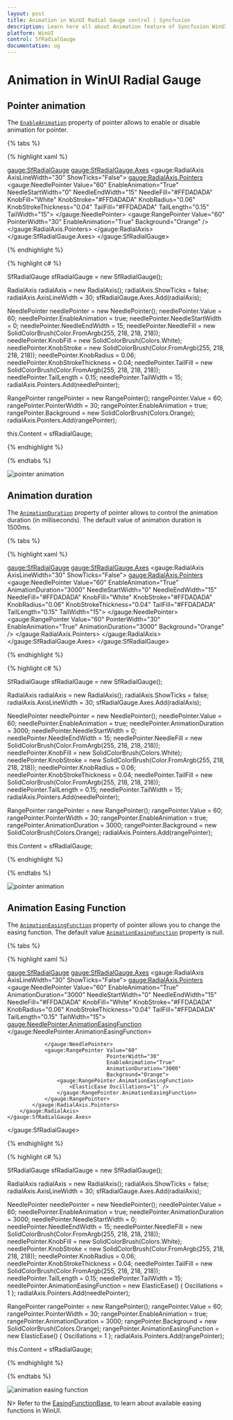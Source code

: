 ```yaml
---
layout: post
title: Animation in WinUI Radial Gauge control | Syncfusion
description: Learn here all about Animation feature of Syncfusion WinUI Radial Gauge control with pointer animation support and more.
platform: WinUI
control: SfRadialGauge
documentation: ug
---
```


# Animation in WinUI Radial Gauge

## Pointer animation

The [`EnableAnimation`](https://help.syncfusion.com/cr/winui/Syncfusion.UI.Xaml.Gauges.GaugePointer.html#Syncfusion_UI_Xaml_Gauges_GaugePointer_EnableAnimation) property of pointer allows to enable or disable animation for pointer.

{% tabs %}

{% highlight xaml %}

<gauge:SfRadialGauge>
    <gauge:SfRadialGauge.Axes>
        <gauge:RadialAxis AxisLineWidth="30"
                          ShowTicks="False">
            <gauge:RadialAxis.Pointers>
                <gauge:NeedlePointer Value="60"
                                     EnableAnimation="True"
                                     NeedleStartWidth="0"
                                     NeedleEndWidth="15"
                                     NeedleFill="#FFDADADA"
                                     KnobFill="White"
                                     KnobStroke="#FFDADADA"
                                     KnobRadius="0.06"
                                     KnobStrokeThickness="0.04"
                                     TailFill="#FFDADADA"
                                     TailLength="0.15"
                                     TailWidth="15">
                </gauge:NeedlePointer>
                <gauge:RangePointer Value="60"
                                    PointerWidth="30"
                                    EnableAnimation="True"
                                    Background="Orange" />
            </gauge:RadialAxis.Pointers>
        </gauge:RadialAxis>
    </gauge:SfRadialGauge.Axes>
</gauge:SfRadialGauge>

{% endhighlight %}

{% highlight c# %}

SfRadialGauge sfRadialGauge = new SfRadialGauge();

RadialAxis radialAxis = new RadialAxis();
radialAxis.ShowTicks = false;
radialAxis.AxisLineWidth = 30;
sfRadialGauge.Axes.Add(radialAxis);

NeedlePointer needlePointer = new NeedlePointer();
needlePointer.Value = 60;
needlePointer.EnableAnimation = true;
needlePointer.NeedleStartWidth = 0;
needlePointer.NeedleEndWidth = 15;
needlePointer.NeedleFill = new SolidColorBrush(Color.FromArgb(255, 218, 218, 218));
needlePointer.KnobFill = new SolidColorBrush(Colors.White);
needlePointer.KnobStroke = new SolidColorBrush(Color.FromArgb(255, 218, 218, 218));
needlePointer.KnobRadius = 0.06;
needlePointer.KnobStrokeThickness = 0.04;
needlePointer.TailFill = new SolidColorBrush(Color.FromArgb(255, 218, 218, 218));
needlePointer.TailLength = 0.15;
needlePointer.TailWidth = 15;
radialAxis.Pointers.Add(needlePointer);

RangePointer rangePointer = new RangePointer();
rangePointer.Value = 60;
rangePointer.PointerWidth = 30;
rangePointer.EnableAnimation = true;
rangePointer.Background = new SolidColorBrush(Colors.Orange);
radialAxis.Pointers.Add(rangePointer);

this.Content = sfRadialGauge;

{% endhighlight %}

{% endtabs %}

![pointer animation](images/animation/animation.gif)

## Animation duration

The [`AnimationDuration`](https://help.syncfusion.com/cr/winui/Syncfusion.UI.Xaml.Gauges.GaugePointer.html#Syncfusion_UI_Xaml_Gauges_GaugePointer_AnimationDuration) property of pointer allows to control the animation duration (in milliseconds). The default value of animation duration is 1500ms.

{% tabs %}

{% highlight xaml %}

<gauge:SfRadialGauge>
    <gauge:SfRadialGauge.Axes>
        <gauge:RadialAxis AxisLineWidth="30"
                          ShowTicks="False">
            <gauge:RadialAxis.Pointers>
                <gauge:NeedlePointer Value="60"
                                     EnableAnimation="True"
                                     AnimationDuration="3000"
                                     NeedleStartWidth="0"
                                     NeedleEndWidth="15"
                                     NeedleFill="#FFDADADA"
                                     KnobFill="White"
                                     KnobStroke="#FFDADADA"
                                     KnobRadius="0.06"
                                     KnobStrokeThickness="0.04"
                                     TailFill="#FFDADADA"
                                     TailLength="0.15"
                                     TailWidth="15">
                </gauge:NeedlePointer>
                <gauge:RangePointer Value="60"
                                    PointerWidth="30"
                                    EnableAnimation="True"
                                    AnimationDuration="3000"
                                    Background="Orange" />
            </gauge:RadialAxis.Pointers>
        </gauge:RadialAxis>
    </gauge:SfRadialGauge.Axes>
</gauge:SfRadialGauge>

{% endhighlight %}

{% highlight c# %}

SfRadialGauge sfRadialGauge = new SfRadialGauge();

RadialAxis radialAxis = new RadialAxis();
radialAxis.ShowTicks = false;
radialAxis.AxisLineWidth = 30;
sfRadialGauge.Axes.Add(radialAxis);

NeedlePointer needlePointer = new NeedlePointer();
needlePointer.Value = 60;
needlePointer.EnableAnimation = true;
needlePointer.AnimationDuration = 3000;
needlePointer.NeedleStartWidth = 0;
needlePointer.NeedleEndWidth = 15;
needlePointer.NeedleFill = new SolidColorBrush(Color.FromArgb(255, 218, 218, 218));
needlePointer.KnobFill = new SolidColorBrush(Colors.White);
needlePointer.KnobStroke = new SolidColorBrush(Color.FromArgb(255, 218, 218, 218));
needlePointer.KnobRadius = 0.06;
needlePointer.KnobStrokeThickness = 0.04;
needlePointer.TailFill = new SolidColorBrush(Color.FromArgb(255, 218, 218, 218));
needlePointer.TailLength = 0.15;
needlePointer.TailWidth = 15;
radialAxis.Pointers.Add(needlePointer);

RangePointer rangePointer = new RangePointer();
rangePointer.Value = 60;
rangePointer.PointerWidth = 30;
rangePointer.EnableAnimation = true;
rangePointer.AnimationDuration = 3000;
rangePointer.Background = new SolidColorBrush(Colors.Orange);
radialAxis.Pointers.Add(rangePointer);

this.Content = sfRadialGauge;

{% endhighlight %}

{% endtabs %}

![pointer animation](images/animation/animation_duration.gif)

## Animation Easing Function

The [`AnimationEasingFunction`](https://help.syncfusion.com/cr/winui/Syncfusion.UI.Xaml.Gauges.GaugePointer.html#Syncfusion_UI_Xaml_Gauges_GaugePointer_AnimationEasingFunction) property of pointer allows you to change the easing function. The default value [`AnimationEasingFunction`](https://help.syncfusion.com/cr/winui/Syncfusion.UI.Xaml.Gauges.GaugePointer.html#Syncfusion_UI_Xaml_Gauges_GaugePointer_AnimationEasingFunction) property is null.

{% tabs %}

{% highlight xaml %}

<gauge:SfRadialGauge>
    <gauge:SfRadialGauge.Axes>
        <gauge:RadialAxis AxisLineWidth="30"
                          ShowTicks="False">
            <gauge:RadialAxis.Pointers>
                <gauge:NeedlePointer Value="60"
                                     EnableAnimation="True"
                                     AnimationDuration="3000"
                                     NeedleStartWidth="0"
                                     NeedleEndWidth="15"
                                     NeedleFill="#FFDADADA"
                                     KnobFill="White"
                                     KnobStroke="#FFDADADA"
                                     KnobRadius="0.06"
                                     KnobStrokeThickness="0.04"
                                     TailFill="#FFDADADA"
                                     TailLength="0.15"
                                     TailWidth="15">
                    <gauge:NeedlePointer.AnimationEasingFunction>
                        <ElasticEase Oscillations="1" />
                    </gauge:NeedlePointer.AnimationEasingFunction>

                </gauge:NeedlePointer>
                <gauge:RangePointer Value="60"
                                    PointerWidth="30"
                                    EnableAnimation="True"
                                    AnimationDuration="3000"
                                    Background="Orange">
                    <gauge:RangePointer.AnimationEasingFunction>
                        <ElasticEase Oscillations="1" />
                    </gauge:RangePointer.AnimationEasingFunction>
                </gauge:RangePointer>
            </gauge:RadialAxis.Pointers>
        </gauge:RadialAxis>
    </gauge:SfRadialGauge.Axes>
</gauge:SfRadialGauge>

{% endhighlight %}

{% highlight c# %}

SfRadialGauge sfRadialGauge = new SfRadialGauge();

RadialAxis radialAxis = new RadialAxis();
radialAxis.ShowTicks = false;
radialAxis.AxisLineWidth = 30;
sfRadialGauge.Axes.Add(radialAxis);

NeedlePointer needlePointer = new NeedlePointer();
needlePointer.Value = 60;
needlePointer.EnableAnimation = true;
needlePointer.AnimationDuration = 3000;
needlePointer.NeedleStartWidth = 0;
needlePointer.NeedleEndWidth = 15;
needlePointer.NeedleFill = new SolidColorBrush(Color.FromArgb(255, 218, 218, 218));
needlePointer.KnobFill = new SolidColorBrush(Colors.White);
needlePointer.KnobStroke = new SolidColorBrush(Color.FromArgb(255, 218, 218, 218));
needlePointer.KnobRadius = 0.06;
needlePointer.KnobStrokeThickness = 0.04;
needlePointer.TailFill = new SolidColorBrush(Color.FromArgb(255, 218, 218, 218));
needlePointer.TailLength = 0.15;
needlePointer.TailWidth = 15;
needlePointer.AnimationEasingFunction = new ElasticEase() { Oscillations = 1 };
radialAxis.Pointers.Add(needlePointer);

RangePointer rangePointer = new RangePointer();
rangePointer.Value = 60;
rangePointer.PointerWidth = 30;
rangePointer.EnableAnimation = true;
rangePointer.AnimationDuration = 3000;
rangePointer.Background = new SolidColorBrush(Colors.Orange);
rangePointer.AnimationEasingFunction = new ElasticEase() { Oscillations = 1 };
radialAxis.Pointers.Add(rangePointer);

this.Content = sfRadialGauge;

{% endhighlight %}

{% endtabs %}

![animation easing function](images/animation/animation_easingFunction.gif)

N> Refer to the [EasingFunctionBase](https://docs.microsoft.com/en-us/uwp/api/windows.ui.xaml.media.animation.easingfunctionbase), to learn about available easing functions in WinUI.
